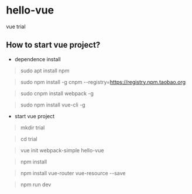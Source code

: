 # hello-vue
vue trial

## How to start vue project?
* dependence install

> sudo apt install npm

> sudo npm install -g cnpm --registry=https://registry.npm.taobao.org

> sudo cnpm install webpack -g

> sudo npm install vue-cli -g

* start vue project
> mkdir trial

> cd trial

> vue init webpack-simple hello-vue

> npm install

> npm install vue-router vue-resource --save

> npm run dev


